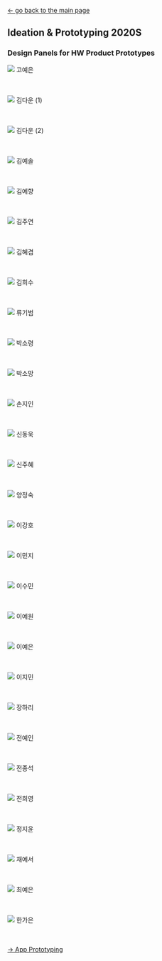 [← go back to the main page](../../README.md)

## Ideation & Prototyping 2020S

### Design Panels for HW Product Prototypes
![](/FinalExhibitionImg/poster01.png)
고예은
<br><br><br>

![](/FinalExhibitionImg/poster02.png)
김다운 (1)
<br><br><br>

![](/FinalExhibitionImg/poster03.png)
김다운 (2)
<br><br><br>

![](/FinalExhibitionImg/poster04.png)
김예솔
<br><br><br>

![](/FinalExhibitionImg/poster05.png)
김예향
<br><br><br>

![](/FinalExhibitionImg/poster06.png)
김주연
<br><br><br>

![](/FinalExhibitionImg/poster07.png)
김혜겸
<br><br><br>

![](/FinalExhibitionImg/poster08.png)
김희수
<br><br><br>

![](/FinalExhibitionImg/poster09.png)
류기범
<br><br><br>

![](/FinalExhibitionImg/poster10.png)
박소령
<br><br><br>

![](/FinalExhibitionImg/poster11.png)
박소망
<br><br><br>

![](/FinalExhibitionImg/poster12.png)
손지인
<br><br><br>

![](/FinalExhibitionImg/poster13.png)
신동욱
<br><br><br>

![](/FinalExhibitionImg/poster14.png)
신주혜
<br><br><br>

![](/FinalExhibitionImg/poster15.png)
양정숙
<br><br><br>

![](/FinalExhibitionImg/poster16.png)
이강호
<br><br><br>

![](/FinalExhibitionImg/poster17.png)
이민지
<br><br><br>

![](/FinalExhibitionImg/poster18.png)
이수민
<br><br><br>

![](/FinalExhibitionImg/poster19.png)
이예원
<br><br><br>

![](/FinalExhibitionImg/poster20.png)
이예은
<br><br><br>

![](/FinalExhibitionImg/poster21.png)
이지민
<br><br><br>

![](/FinalExhibitionImg/poster22.png)
장하리
<br><br><br>

![](/FinalExhibitionImg/poster23.png)
전예인
<br><br><br>

![](/FinalExhibitionImg/poster24.png)
전종석
<br><br><br>

![](/FinalExhibitionImg/poster25.png)
전희영
<br><br><br>

![](/FinalExhibitionImg/poster26.png)
정지윤
<br><br><br>

![](/FinalExhibitionImg/poster27.png)
채예서
<br><br><br>

![](/FinalExhibitionImg/poster28.png)
최예은
<br><br><br>

![](/FinalExhibitionImg/poster29.png)
한가은
<br><br><br>

[→ App Prototyping](App.md)
